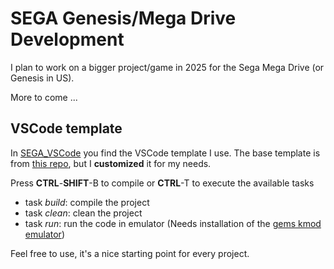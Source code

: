# SEGA Genesis/Mega Drive Development

I plan to work on a bigger project/game in 2025 for the Sega Mega Drive (or Genesis in US).

More to come ...


## VSCode template

In [SEGA_VSCode](SEGA_VSCode/) you find the VSCode template I use. The base template is from [this repo](https://github.com/pleft/SEGA_VSCode_Template), 
but I **customized** it for my needs.

Press **CTRL**-**SHIFT**-B to compile or **CTRL**-T to execute the available tasks

- task *build*: compile the project
- task *clean*: clean the project
- task *run*: run the code in emulator (Needs installation of the [gems kmod emulator](https://gendev.spritesmind.net/page-gensK.html))
 
Feel free to use, it's a nice starting point for every project.
